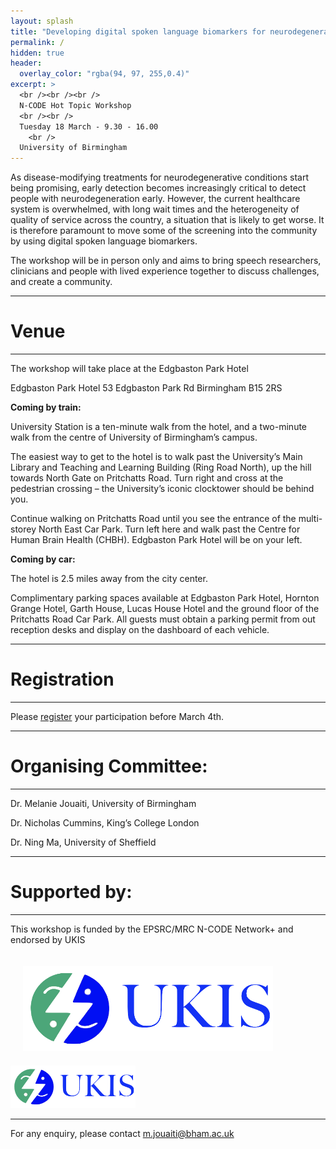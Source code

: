 ```yaml
---
layout: splash
title: "Developing digital spoken language biomarkers for neurodegeneration"
permalink: /
hidden: true
header:
  overlay_color: "rgba(94, 97, 255,0.4)"
excerpt: >
  <br /><br /><br /> 
  N-CODE Hot Topic Workshop
  <br /><br />
  Tuesday 18 March - 9.30 - 16.00
    <br /> 
  University of Birmingham
---
```


As disease-modifying treatments for neurodegenerative conditions start being promising, early detection becomes increasingly critical to detect people with neurodegeneration early. However, the current healthcare system is overwhelmed, with long wait times and the heterogeneity of quality of service across the country, a situation that is likely to get worse. It is therefore paramount to move some of the screening into the community by using digital spoken language biomarkers.

The workshop will be in person only and aims to bring speech researchers, clinicians and people with lived experience together to discuss challenges, and create a community.

---
# Venue
---
The workshop will take place at the Edgbaston Park Hotel 

Edgbaston Park Hotel 
53 Edgbaston Park Rd 
Birmingham
B15 2RS

**Coming by train:**

University Station is a ten-minute walk from the hotel, and a two-minute walk from the centre of University of Birmingham’s campus.

The easiest way to get to the hotel is to walk past the University’s Main Library and Teaching and Learning Building (Ring Road North), up the hill towards North Gate on Pritchatts Road. Turn right and cross at the pedestrian crossing – the University’s iconic clocktower should be behind you.

Continue walking on Pritchatts Road until you see the entrance of the multi-storey North East Car Park. Turn left here and walk past the Centre for Human Brain Health (CHBH). Edgbaston Park Hotel will be on your left.

**Coming by car:**

The hotel is 2.5 miles away from the city center.

Complimentary parking spaces available at Edgbaston Park Hotel, Hornton Grange Hotel, Garth House, Lucas House Hotel and the ground floor of the Pritchatts Road Car Park.
All guests must obtain a parking permit from out reception desks and display on the dashboard of each vehicle.

---
# Registration
---

Please <a href="https://www.eventbrite.com/e/n-code-workshop-digital-spoken-language-biomarkers-for-neurodegeneration-tickets-1217137704639?aff=oddtdtcreator">register</a> your participation before March 4th.

--- 
# Organising Committee: 
---
Dr. Melanie Jouaiti, University of Birmingham

Dr. Nicholas Cummins, King’s College London

Dr. Ning Ma, University of Sheffield

---
# Supported by:
---
This workshop is funded by the EPSRC/MRC N-CODE Network+ and endorsed by UKIS

<div style="display: inline-block;padding: 20px;">
    <div style="max-width: 400px;">
        <div style="max-width: 400px;max-height: 400px;overflow: hidden;">
            <img src="/assets/images/ukis.png" class="rounded" alt="UKIS" style="width: 400px;">
        </div>
    </div>
</div>
    
    
<img src="/assets/images/ukis.png" alt="ukis" width="200"/>

---
<p>For any enquiry, please contact <a href="mailto:m.jouaiti@bham.ac.uk">m.jouaiti@bham.ac.uk</a>
</p>
